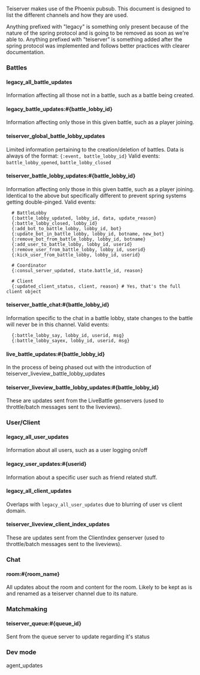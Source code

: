 Teiserver makes use of the Phoenix pubsub. This document is designed to list the different channels and how they are used.

Anything prefixed with "legacy" is something only present because of the nature of the spring protocol and is going to be removed as soon as we're able to.
Anything prefixed with "teiserver" is something added after the spring protocol was implemented and follows better practices with clearer documentation.

### Battles
#### legacy_all_battle_updates
Information affecting all those not in a battle, such as a battle being created.

#### legacy_battle_updates:#{battle_lobby_id}
Information affecting only those in this given battle, such as a player joining.

#### teiserver_global_battle_lobby_updates
Limited information pertaining to the creation/deletion of battles.
Data is always of the format: `{:event, battle_lobby_id}`
Valid events: `battle_lobby_opened`, `battle_lobby_closed`

#### teiserver_battle_lobby_updates:#{battle_lobby_id}
Information affecting only those in this given battle, such as a player joining. Identical to the above but specifically different to prevent spring systems getting double-pinged.
Valid events:
```
  # BattleLobby
  {:battle_lobby_updated, lobby_id, data, update_reason}
  {:battle_lobby_closed, lobby_id}
  {:add_bot_to_battle_lobby, lobby_id, bot}
  {:update_bot_in_battle_lobby, lobby_id, botname, new_bot}
  {:remove_bot_from_battle_lobby, lobby_id, botname}
  {:add_user_to_battle_lobby, lobby_id, userid}
  {:remove_user_from_battle_lobby, lobby_id, userid}
  {:kick_user_from_battle_lobby, lobby_id, userid}
  
  # Coordinator
  {:consul_server_updated, state.battle_id, reason}

  # Client
  {:updated_client_status, client, reason} # Yes, that's the full client object
```

#### teiserver_battle_chat:#{battle_lobby_id}
Information specific to the chat in a battle lobby, state changes to the battle will never be in this channel.
Valid events:
```
  {:battle_lobby_say, lobby_id, userid, msg}
  {:battle_lobby_sayex, lobby_id, userid, msg}
```

#### live_battle_updates:#{battle_lobby_id}
In the process of being phased out with the introduction of teiserver_liveview_battle_lobby_updates

#### teiserver_liveview_battle_lobby_updates:#{battle_lobby_id}
These are updates sent from the LiveBattle genservers (used to throttle/batch messages sent to the liveviews).

### User/Client
#### legacy_all_user_updates
Information about all users, such as a user logging on/off

#### legacy_user_updates:#{userid}
Information about a specific user such as friend related stuff.

#### legacy_all_client_updates
Overlaps with `legacy_all_user_updates` due to blurring of user vs client domain.

#### teiserver_liveview_client_index_updates
These are updates sent from the ClientIndex genserver (used to throttle/batch messages sent to the liveviews).

### Chat
#### room:#{room_name}
All updates about the room and content for the room. Likely to be kept as is and renamed as a teiserver channel due to its nature.

### Matchmaking
#### teiserver_queue:#{queue_id}
Sent from the queue server to update regarding it's status


### Dev mode
agent_updates